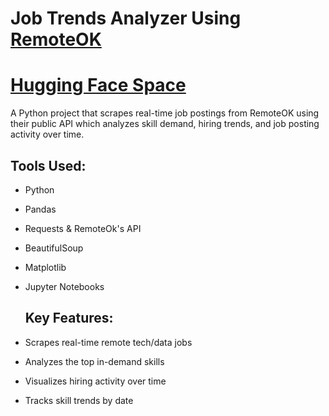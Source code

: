 # Job Trends Analyzer Using [RemoteOK](https://RemoteOK.com)

# [Hugging Face Space](https://huggingface.co/spaces/JulianG2002/Job_Trend_Analysis)

A Python project that scrapes real-time job postings from RemoteOK using their public API which analyzes skill demand, hiring trends, and job posting activity over time.

## Tools Used:
- Python

- Pandas

- Requests & RemoteOk's API

- BeautifulSoup

- Matplotlib

- Jupyter Notebooks

  ## Key Features:
- Scrapes real-time remote tech/data jobs

- Analyzes the top in-demand skills

- Visualizes hiring activity over time

- Tracks skill trends by date
